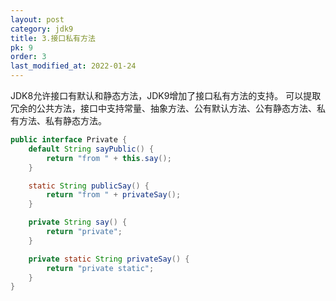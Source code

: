 ```yaml
---
layout: post
category: jdk9
title: 3.接口私有方法
pk: 9
order: 3
last_modified_at: 2022-01-24
---
```


JDK8允许接口有默认和静态方法，JDK9增加了接口私有方法的支持。
可以提取冗余的公共方法，接口中支持常量、抽象方法、公有默认方法、公有静态方法、私有方法、私有静态方法。

```java
public interface Private {
    default String sayPublic() {
        return "from " + this.say();
    }

    static String publicSay() {
        return "from " + privateSay();
    }

    private String say() {
        return "private";
    }

    private static String privateSay() {
        return "private static";
    }
}
```
